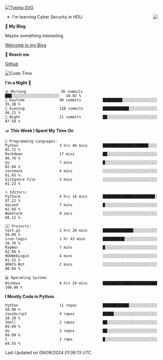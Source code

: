 [![Typing SVG](https://readme-typing-svg.herokuapp.com?font=Fira+Code&pause=1000&random=false&width=450&height=60&lines=Hello+%F0%9F%91%8B%F0%9F%8F%BB;I'm+JBNRZ)](https://git.io/typing-svg)

<a href="#">
  <img align="right" src="https://github-readme-stats.vercel.app/api?username=JBNRZ&show_icons=true&bg_color=15,f2f7fd,E0EAFC" />
</a>

- I'm learning Cyber Security in HDU

 **🌱 My Blog**

Maybe something interesting

[Welcome to my Blog](https://jbnrz.com.cn/)

 **💬 Reach me** 

[Github](https://github.com/JBNRZ)


<!--START_SECTION:waka-->
![Code Time](http://img.shields.io/badge/Code%20Time-658%20hrs%2014%20mins-blue)

**I'm a Night 🦉** 

```text
🌞 Morning                30 commits          ███░░░░░░░░░░░░░░░░░░░░░░   10.83 % 
🌆 Daytime                98 commits          █████████░░░░░░░░░░░░░░░░   35.38 % 
🌃 Evening                128 commits         ████████████░░░░░░░░░░░░░   46.21 % 
🌙 Night                  21 commits          ██░░░░░░░░░░░░░░░░░░░░░░░   07.58 % 
```


📊 **This Week I Spent My Time On** 

```text
💬 Programming Languages: 
Python                   3 hrs 46 mins       █████████████████████░░░░   85.72 % 
Markdown                 17 mins             ██░░░░░░░░░░░░░░░░░░░░░░░   06.76 % 
Go                       7 mins              █░░░░░░░░░░░░░░░░░░░░░░░░   02.66 % 
textmate                 4 mins              ░░░░░░░░░░░░░░░░░░░░░░░░░   01.65 % 
GitIgnore file           3 mins              ░░░░░░░░░░░░░░░░░░░░░░░░░   01.23 % 

🔥 Editors: 
PyCharm                  4 hrs 16 mins       ████████████████████████░   97.22 % 
GoLand                   7 mins              █░░░░░░░░░░░░░░░░░░░░░░░░   02.66 % 
WebStorm                 0 secs              ░░░░░░░░░░░░░░░░░░░░░░░░░   00.12 % 

🐱‍💻 Projects: 
test.py                  2 hrs 28 mins       ██████████████░░░░░░░░░░░   56.09 % 
srun-login               1 hr 42 mins        ██████████░░░░░░░░░░░░░░░   38.76 % 
RayWar                   7 mins              █░░░░░░░░░░░░░░░░░░░░░░░░   02.66 % 
HDUWebLogin              4 mins              ░░░░░░░░░░░░░░░░░░░░░░░░░   01.52 % 
0RAYS-Bot                2 mins              ░░░░░░░░░░░░░░░░░░░░░░░░░   00.84 % 

💻 Operating System: 
Windows                  4 hrs 24 mins       █████████████████████████   100.00 % 
```

**I Mostly Code in Python** 

```text
Python                   11 repos            ████████████░░░░░░░░░░░░░   50.00 % 
JavaScript               4 repos             █████░░░░░░░░░░░░░░░░░░░░   18.18 % 
Shell                    2 repos             ██░░░░░░░░░░░░░░░░░░░░░░░   09.09 % 
Go                       2 repos             ██░░░░░░░░░░░░░░░░░░░░░░░   09.09 % 
C                        1 repo              █░░░░░░░░░░░░░░░░░░░░░░░░   04.55 % 
```




 Last Updated on 09/09/2024 01:06:13 UTC
<!--END_SECTION:waka-->

